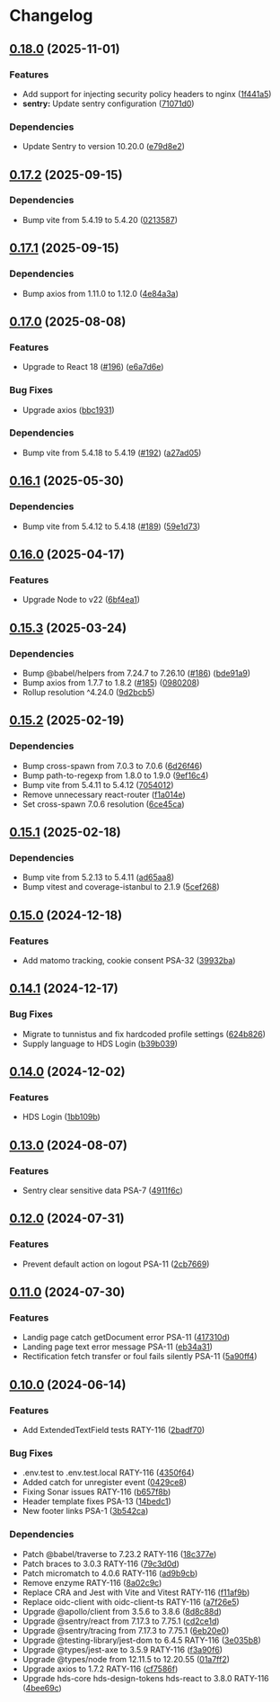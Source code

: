 # Changelog

## [0.18.0](https://github.com/City-of-Helsinki/pysakoinnin-sahk-asiointi-ui/compare/pysakoinnin-sahk-asiointi-ui-v0.17.2...pysakoinnin-sahk-asiointi-ui-v0.18.0) (2025-11-01)


### Features

* Add support for injecting security policy headers to nginx ([1f441a5](https://github.com/City-of-Helsinki/pysakoinnin-sahk-asiointi-ui/commit/1f441a5020c26054a1e1eaffcecf1b9459431697))
* **sentry:** Update sentry configuration ([71071d0](https://github.com/City-of-Helsinki/pysakoinnin-sahk-asiointi-ui/commit/71071d01e6fed8bb500836521afa708c9440830a))


### Dependencies

* Update Sentry to version 10.20.0 ([e79d8e2](https://github.com/City-of-Helsinki/pysakoinnin-sahk-asiointi-ui/commit/e79d8e237a237d814e85cc0feeae229f05bc344c))

## [0.17.2](https://github.com/City-of-Helsinki/pysakoinnin-sahk-asiointi-ui/compare/pysakoinnin-sahk-asiointi-ui-v0.17.1...pysakoinnin-sahk-asiointi-ui-v0.17.2) (2025-09-15)


### Dependencies

* Bump vite from 5.4.19 to 5.4.20 ([0213587](https://github.com/City-of-Helsinki/pysakoinnin-sahk-asiointi-ui/commit/021358786d4be88fc0a81716be33ede77451f4e3))

## [0.17.1](https://github.com/City-of-Helsinki/pysakoinnin-sahk-asiointi-ui/compare/pysakoinnin-sahk-asiointi-ui-v0.17.0...pysakoinnin-sahk-asiointi-ui-v0.17.1) (2025-09-15)


### Dependencies

* Bump axios from 1.11.0 to 1.12.0 ([4e84a3a](https://github.com/City-of-Helsinki/pysakoinnin-sahk-asiointi-ui/commit/4e84a3a66af5f07396ff78196ae1ace7ce97b92f))

## [0.17.0](https://github.com/City-of-Helsinki/pysakoinnin-sahk-asiointi-ui/compare/pysakoinnin-sahk-asiointi-ui-v0.16.1...pysakoinnin-sahk-asiointi-ui-v0.17.0) (2025-08-08)


### Features

* Upgrade to React 18 ([#196](https://github.com/City-of-Helsinki/pysakoinnin-sahk-asiointi-ui/issues/196)) ([e6a7d6e](https://github.com/City-of-Helsinki/pysakoinnin-sahk-asiointi-ui/commit/e6a7d6e167df5377c3ad11d7437a38bcbe480dc8))


### Bug Fixes

* Upgrade axios ([bbc1931](https://github.com/City-of-Helsinki/pysakoinnin-sahk-asiointi-ui/commit/bbc1931adea8def653179edce7394ac62cb680e9))


### Dependencies

* Bump vite from 5.4.18 to 5.4.19 ([#192](https://github.com/City-of-Helsinki/pysakoinnin-sahk-asiointi-ui/issues/192)) ([a27ad05](https://github.com/City-of-Helsinki/pysakoinnin-sahk-asiointi-ui/commit/a27ad05a76e8ca0c74ad0544eae7549435e725b1))

## [0.16.1](https://github.com/City-of-Helsinki/pysakoinnin-sahk-asiointi-ui/compare/pysakoinnin-sahk-asiointi-ui-v0.16.0...pysakoinnin-sahk-asiointi-ui-v0.16.1) (2025-05-30)


### Dependencies

* Bump vite from 5.4.12 to 5.4.18 ([#189](https://github.com/City-of-Helsinki/pysakoinnin-sahk-asiointi-ui/issues/189)) ([59e1d73](https://github.com/City-of-Helsinki/pysakoinnin-sahk-asiointi-ui/commit/59e1d731a6a0f5ede43cf77a47e075116360959b))

## [0.16.0](https://github.com/City-of-Helsinki/pysakoinnin-sahk-asiointi-ui/compare/pysakoinnin-sahk-asiointi-ui-v0.15.3...pysakoinnin-sahk-asiointi-ui-v0.16.0) (2025-04-17)


### Features

* Upgrade Node to v22 ([6bf4ea1](https://github.com/City-of-Helsinki/pysakoinnin-sahk-asiointi-ui/commit/6bf4ea113cffbbdb82871399c948a2cf5e67dccd))

## [0.15.3](https://github.com/City-of-Helsinki/pysakoinnin-sahk-asiointi-ui/compare/pysakoinnin-sahk-asiointi-ui-v0.15.2...pysakoinnin-sahk-asiointi-ui-v0.15.3) (2025-03-24)


### Dependencies

* Bump @babel/helpers from 7.24.7 to 7.26.10 ([#186](https://github.com/City-of-Helsinki/pysakoinnin-sahk-asiointi-ui/issues/186)) ([bde91a9](https://github.com/City-of-Helsinki/pysakoinnin-sahk-asiointi-ui/commit/bde91a96a8c4631c8d752964d7ccbbbb5d04a808))
* Bump axios from 1.7.7 to 1.8.2 ([#185](https://github.com/City-of-Helsinki/pysakoinnin-sahk-asiointi-ui/issues/185)) ([0980208](https://github.com/City-of-Helsinki/pysakoinnin-sahk-asiointi-ui/commit/0980208111c7584058a998e89d3e8e8479444baf))
* Rollup resolution ^4.24.0 ([9d2bcb5](https://github.com/City-of-Helsinki/pysakoinnin-sahk-asiointi-ui/commit/9d2bcb51f61566ebf8afd73ab5fe68f18e708ad2))

## [0.15.2](https://github.com/City-of-Helsinki/pysakoinnin-sahk-asiointi-ui/compare/pysakoinnin-sahk-asiointi-ui-v0.15.1...pysakoinnin-sahk-asiointi-ui-v0.15.2) (2025-02-19)


### Dependencies

* Bump cross-spawn from 7.0.3 to 7.0.6 ([6d26f46](https://github.com/City-of-Helsinki/pysakoinnin-sahk-asiointi-ui/commit/6d26f461f3fabfc888ceb32a3af0c65d4b7cdad0))
* Bump path-to-regexp from 1.8.0 to 1.9.0 ([9ef16c4](https://github.com/City-of-Helsinki/pysakoinnin-sahk-asiointi-ui/commit/9ef16c43e1a7fe7838c6285c290fc7a54a2aedb3))
* Bump vite from 5.4.11 to 5.4.12 ([7054012](https://github.com/City-of-Helsinki/pysakoinnin-sahk-asiointi-ui/commit/70540127d5c366131d4034d870b17077b656b50d))
* Remove unnecessary react-router ([f1a014e](https://github.com/City-of-Helsinki/pysakoinnin-sahk-asiointi-ui/commit/f1a014e33370ca170bd9163a014f0fe146f3fc40))
* Set cross-spawn 7.0.6 resolution ([6ce45ca](https://github.com/City-of-Helsinki/pysakoinnin-sahk-asiointi-ui/commit/6ce45ca7a8dc3d12b9eb2cd1385e6d2815c01dbf))

## [0.15.1](https://github.com/City-of-Helsinki/pysakoinnin-sahk-asiointi-ui/compare/pysakoinnin-sahk-asiointi-ui-v0.15.0...pysakoinnin-sahk-asiointi-ui-v0.15.1) (2025-02-18)


### Dependencies

* Bump vite from 5.2.13 to 5.4.11 ([ad65aa8](https://github.com/City-of-Helsinki/pysakoinnin-sahk-asiointi-ui/commit/ad65aa83a99a9e734cda7270e314fbb201e75eb8))
* Bump vitest and coverage-istanbul to 2.1.9 ([5cef268](https://github.com/City-of-Helsinki/pysakoinnin-sahk-asiointi-ui/commit/5cef268c4d6dc35658833641a97a27680b464e9e))

## [0.15.0](https://github.com/City-of-Helsinki/pysakoinnin-sahk-asiointi-ui/compare/pysakoinnin-sahk-asiointi-ui-v0.14.1...pysakoinnin-sahk-asiointi-ui-v0.15.0) (2024-12-18)


### Features

* Add matomo tracking, cookie consent PSA-32 ([39932ba](https://github.com/City-of-Helsinki/pysakoinnin-sahk-asiointi-ui/commit/39932baac7b1d694af3b93d6702a3f017b4860d2))

## [0.14.1](https://github.com/City-of-Helsinki/pysakoinnin-sahk-asiointi-ui/compare/pysakoinnin-sahk-asiointi-ui-v0.14.0...pysakoinnin-sahk-asiointi-ui-v0.14.1) (2024-12-17)


### Bug Fixes

* Migrate to tunnistus and fix hardcoded profile settings ([624b826](https://github.com/City-of-Helsinki/pysakoinnin-sahk-asiointi-ui/commit/624b82693bad8505595cd58f80e9b34b717a28eb))
* Supply language to HDS Login ([b39b039](https://github.com/City-of-Helsinki/pysakoinnin-sahk-asiointi-ui/commit/b39b03970d06c101600baff6463281926c8b6af7))

## [0.14.0](https://github.com/City-of-Helsinki/pysakoinnin-sahk-asiointi-ui/compare/pysakoinnin-sahk-asiointi-ui-v0.13.0...pysakoinnin-sahk-asiointi-ui-v0.14.0) (2024-12-02)


### Features

* HDS Login ([1bb109b](https://github.com/City-of-Helsinki/pysakoinnin-sahk-asiointi-ui/commit/1bb109b2f6738f0acbc093c663ee7b20245b600e))

## [0.13.0](https://github.com/City-of-Helsinki/pysakoinnin-sahk-asiointi-ui/compare/pysakoinnin-sahk-asiointi-ui-v0.12.0...pysakoinnin-sahk-asiointi-ui-v0.13.0) (2024-08-07)


### Features

* Sentry clear sensitive data PSA-7 ([4911f6c](https://github.com/City-of-Helsinki/pysakoinnin-sahk-asiointi-ui/commit/4911f6c170116c7f669893980e048fc62ab1b909))

## [0.12.0](https://github.com/City-of-Helsinki/pysakoinnin-sahk-asiointi-ui/compare/pysakoinnin-sahk-asiointi-ui-v0.11.0...pysakoinnin-sahk-asiointi-ui-v0.12.0) (2024-07-31)


### Features

* Prevent default action on logout PSA-11 ([2cb7669](https://github.com/City-of-Helsinki/pysakoinnin-sahk-asiointi-ui/commit/2cb766984449d46f57ce3cfa31b8f6dba57432ed))

## [0.11.0](https://github.com/City-of-Helsinki/pysakoinnin-sahk-asiointi-ui/compare/pysakoinnin-sahk-asiointi-ui-v0.10.0...pysakoinnin-sahk-asiointi-ui-v0.11.0) (2024-07-30)


### Features

* Landig page catch getDocument error PSA-11 ([417310d](https://github.com/City-of-Helsinki/pysakoinnin-sahk-asiointi-ui/commit/417310d6891f599cf69a3a817086fa57cdf01d5d))
* Landing page text error message PSA-11 ([eb34a31](https://github.com/City-of-Helsinki/pysakoinnin-sahk-asiointi-ui/commit/eb34a31b703d069ac750061c77fc696d672bcf9c))
* Rectification fetch transfer or foul fails silently PSA-11 ([5a90ff4](https://github.com/City-of-Helsinki/pysakoinnin-sahk-asiointi-ui/commit/5a90ff458f71d2a3407d0148266ef43071d82566))

## [0.10.0](https://github.com/City-of-Helsinki/pysakoinnin-sahk-asiointi-ui/compare/pysakoinnin-sahk-asiointi-ui-v0.9.0...pysakoinnin-sahk-asiointi-ui-v0.10.0) (2024-06-14)


### Features

* Add ExtendedTextField tests RATY-116 ([2badf70](https://github.com/City-of-Helsinki/pysakoinnin-sahk-asiointi-ui/commit/2badf70642b87fa8e775abd2652c3eca893cf933))


### Bug Fixes

* .env.test to .env.test.local RATY-116 ([4350f64](https://github.com/City-of-Helsinki/pysakoinnin-sahk-asiointi-ui/commit/4350f64680fba0d3faafe7e60587fe711a6afc7f))
* Added catch for unregister event ([0429ce8](https://github.com/City-of-Helsinki/pysakoinnin-sahk-asiointi-ui/commit/0429ce863616b4b8845c51d29d15ce1b2aafc0ce))
* Fixing Sonar issues RATY-116 ([b657f8b](https://github.com/City-of-Helsinki/pysakoinnin-sahk-asiointi-ui/commit/b657f8b1c32d4792043d3405f1731a64ba12b841))
* Header template fixes PSA-13 ([14bedc1](https://github.com/City-of-Helsinki/pysakoinnin-sahk-asiointi-ui/commit/14bedc1550b76dde614254690bed9a8986255190))
* New footer links PSA-1 ([3b542ca](https://github.com/City-of-Helsinki/pysakoinnin-sahk-asiointi-ui/commit/3b542ca45719f4fb58e5ab28cc4eb9593a3d37d1))


### Dependencies

* Patch @babel/traverse to 7.23.2 RATY-116 ([18c377e](https://github.com/City-of-Helsinki/pysakoinnin-sahk-asiointi-ui/commit/18c377ecf66e10698c785a9d3b78a3a4721dfdfc))
* Patch braces to 3.0.3 RATY-116 ([79c3d0d](https://github.com/City-of-Helsinki/pysakoinnin-sahk-asiointi-ui/commit/79c3d0d3bfe0bf082718a7413df20124bc53ade6))
* Patch micromatch to 4.0.6 RATY-116 ([ad9b9cb](https://github.com/City-of-Helsinki/pysakoinnin-sahk-asiointi-ui/commit/ad9b9cb693f97484623d93c510d52ea8cbfb5ca7))
* Remove enzyme RATY-116 ([8a02c9c](https://github.com/City-of-Helsinki/pysakoinnin-sahk-asiointi-ui/commit/8a02c9c5a70c163dd34859d3159f3cd8e4f3b9f2))
* Replace CRA and Jest with Vite and Vitest RATY-116 ([f11af9b](https://github.com/City-of-Helsinki/pysakoinnin-sahk-asiointi-ui/commit/f11af9b85b9f3304d837b71427de0c2d70364051))
* Replace oidc-client with oidc-client-ts RATY-116 ([a7f26e5](https://github.com/City-of-Helsinki/pysakoinnin-sahk-asiointi-ui/commit/a7f26e57c28d81810a63a53d57f8aa93c8d7ada4))
* Upgrade @apollo/client from 3.5.6 to 3.8.6 ([8d8c88d](https://github.com/City-of-Helsinki/pysakoinnin-sahk-asiointi-ui/commit/8d8c88dba7ce0b530ef4db0e3cbb96b7a901d4e7))
* Upgrade @sentry/react from 7.17.3 to 7.75.1 ([cd2ce1d](https://github.com/City-of-Helsinki/pysakoinnin-sahk-asiointi-ui/commit/cd2ce1dc80a09789b999b8989670504716098e0e))
* Upgrade @sentry/tracing from 7.17.3 to 7.75.1 ([6eb20e0](https://github.com/City-of-Helsinki/pysakoinnin-sahk-asiointi-ui/commit/6eb20e0330f8ba8bf5167c59421548219441bc56))
* Upgrade @testing-library/jest-dom to 6.4.5 RATY-116 ([3e035b8](https://github.com/City-of-Helsinki/pysakoinnin-sahk-asiointi-ui/commit/3e035b82d9ec7679a0ea7a592e3df531fe431b8e))
* Upgrade @types/jest-axe to 3.5.9 RATY-116 ([f3a90f6](https://github.com/City-of-Helsinki/pysakoinnin-sahk-asiointi-ui/commit/f3a90f68a6a09138edcc901c7056200d681fe648))
* Upgrade @types/node from 12.11.5 to 12.20.55 ([01a7ff2](https://github.com/City-of-Helsinki/pysakoinnin-sahk-asiointi-ui/commit/01a7ff28f7181702dcc4115e6f572cf9987034e5))
* Upgrade axios to 1.7.2 RATY-116 ([cf7586f](https://github.com/City-of-Helsinki/pysakoinnin-sahk-asiointi-ui/commit/cf7586f10e0c5b8b604ac55cc85429eeaa595da4))
* Upgrade hds-core hds-design-tokens hds-react to 3.8.0 RATY-116 ([4bee69c](https://github.com/City-of-Helsinki/pysakoinnin-sahk-asiointi-ui/commit/4bee69c8d403037414a4730bea1941da21f849c5))
